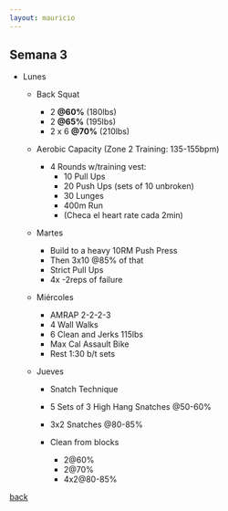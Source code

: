 ```yaml
---
layout: mauricio
---
```

## Semana 3
  - Lunes
    - Back Squat
        - 2 **@60%** (180lbs)
        - 2 **@65%** (195lbs)
        - 2 x 6 **@70%** (210lbs)
    - Aerobic Capacity (Zone 2 Training: 135-155bpm)    
        - 4 Rounds w/training vest:
            - 10 Pull Ups
            - 20 Push Ups (sets of 10 unbroken)
            - 30 Lunges
            - 400m Run
            - (Checa el heart rate cada 2min)

    - Martes
        - Build to a heavy 10RM Push Press
        - Then 3x10 @85% of that
        - Strict Pull Ups
        - 4x -2reps of failure

    - Miércoles 
        - AMRAP 2-2-2-3
        - 4 Wall Walks
        - 6 Clean and Jerks 115lbs
        - Max Cal Assault Bike
        - Rest 1:30 b/t sets

    - Jueves
        - Snatch Technique 
        - 5 Sets of 3 High Hang Snatches @50-60%
        - 3x2 Snatches @80-85%

        - Clean from blocks
            - 2@60%
            - 2@70%
            - 4x2@80-85%


[back](./)
